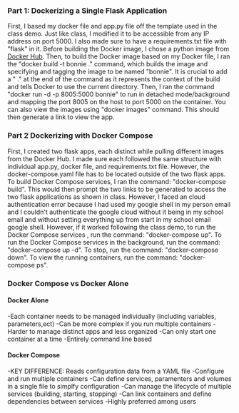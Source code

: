 ### Part 1: Dockerizing a Single Flask Application 

First, I based my docker file and app.py file off the template used in the class demo. Just like class, I modified it to be accessible from any IP address on port 5000. I also made sure to have a requirements.txt file with "flask" in it. Before building the Docker image, I chose a python image from [Docker Hub](https://hub.docker.com/_/python). Then, to build the Docker image based on my Docker file, I ran the "docker build -t bonnie ." command, which builds the image and specifying and tagging the image to be named "bonnie". It is crucial to add a " ." at the end of the command as it represents the context of the build and tells Docker to use the current directory. Then, I ran the command "docker run -d -p 8005:5000 bonnie" to run in detached mode/background and mapping the port 8005 on the host to port 5000 on the container. You can also view the images using "docker images" command. This should then generate a link to view the app.  

### Part 2 Dockerizing with Docker Compose

First, I created two flask apps, each distinct while pulling different images from the Docker Hub. I made sure each followed the same structure with individual app.py, docker file, and requirements.txt file. However, the docker-compose.yaml file has to be located outside of the two flask apps. To build Docker Compose services, I ran the command: "docker-compose build". This would then prompt the two links to be generated to access the two flask applications as shown in class. However, I faced an cloud authentication error because I had used my google shell in my person email and I couldn't authenticate the google cloud without it being  in my school email and without setting everything up from start in my school email google shell. However, if it worked following the class demo, to run the Docker Compose services , run the command: "docker-compose up". To run the Docker Compose services in the background, run the command: "docker-compose up -d". To stop, run the command: "docker-compose down". To view the running containers, run the command: "docker-compose ps".

### Docker Compose vs Docker Alone

#### Docker Alone
-Each container needs to be managed individually (including variables, parameters,ect)
-Can be more complex if you run multiple containers
-Harder to manage distinct apps and less organized
-Can only start one container at a time
-Entirely command line based

#### Docker Compose
-KEY DIFFERENCE: Reads configuration data from a YAML file
-Configure and run multiple containers
-Can define services, paramenters and volumes in a single file to simplfy configuration 
-Can manage the lifecycle of multiple services (building, starting, stopping)
-Can link containers and define dependencies between services
-Highly preferred among users
